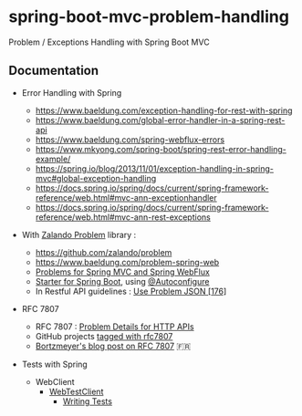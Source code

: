 # spring-boot-mvc-problem-handling
Problem / Exceptions Handling with Spring Boot MVC

## Documentation

* Error Handling with Spring
  * https://www.baeldung.com/exception-handling-for-rest-with-spring
  * https://www.baeldung.com/global-error-handler-in-a-spring-rest-api
  * https://www.baeldung.com/spring-webflux-errors
  * https://www.mkyong.com/spring-boot/spring-rest-error-handling-example/
  * https://spring.io/blog/2013/11/01/exception-handling-in-spring-mvc#global-exception-handling
  * https://docs.spring.io/spring/docs/current/spring-framework-reference/web.html#mvc-ann-exceptionhandler
  * https://docs.spring.io/spring/docs/current/spring-framework-reference/web.html#mvc-ann-rest-exceptions
* With [Zalando Problem](https://github.com/zalando/problem) library :
  * https://github.com/zalando/problem
  * https://www.baeldung.com/problem-spring-web
  * [Problems for Spring MVC and Spring WebFlux](https://github.com/zalando/problem-spring-web)
  * [Starter for Spring Boot](https://github.com/zalando/problem-spring-web/tree/master/problem-spring-web-starter), using [@Autoconfigure](https://github.com/zalando/problem-spring-web/tree/master/problem-spring-web-autoconfigure)
  * In Restful API guidelines : [Use Problem JSON [176]](https://opensource.zalando.com/restful-api-guidelines/#176)
* RFC 7807
  * RFC 7807 : [Problem Details for HTTP APIs](https://tools.ietf.org/html/rfc7807)
  * GitHub projects [tagged with rfc7807](https://github.com/topics/rfc7807)
  * [Bortzmeyer's blog post on RFC 7807](https://www.bortzmeyer.org/7807.html) 🇫🇷

* Tests with Spring
  * WebClient
    * [WebTestClient](https://docs.spring.io/spring-framework/docs/current/spring-framework-reference/testing.html#webtestclient)
      * [Writing Tests](https://docs.spring.io/spring-framework/docs/current/spring-framework-reference/testing.html#webtestclient-tests)
